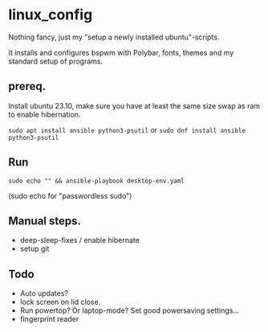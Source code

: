 # linux_config
Nothing fancy, just my "setup a newly installed ubuntu"-scripts.

It installs and configures bspwm with Polybar, fonts, themes and my standard setup of programs.

## prereq.
Install ubuntu 23.10, make sure you have at least the same size swap as ram to enable hibernation.

`sudo apt install ansible python3-psutil`
or
`sudo dnf install ansible python3-psutil`

## Run
`sudo echo "" && ansible-playbook desktop-env.yaml`

(sudo echo for "passwordless sudo")


## Manual steps.
- deep-sleep-fixes / enable hibernate
- setup git

## Todo
- Auto updates?
- lock screen on lid close.
- Run powertop? Or laptop-mode? Set good powersaving settings...
- fingerprint reader
